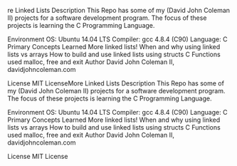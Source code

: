 
re Linked Lists
Description
This Repo has some of my (David John Coleman II) projects for a software development program. The focus of these projects is learning the C Programming Language.

Environment
OS: Ubuntu 14.04 LTS
Compiler: gcc 4.8.4 (C90)
Language: C
Primary Concepts Learned
More linked lists!
When and why using linked lists vs arrays
How to build and use linked lists using structs
C Functions used
malloc, free and exit
Author
David John Coleman II, davidjohncoleman.com

License
MIT LicenseMore Linked Lists
Description
This Repo has some of my (David John Coleman II) projects for a software development program. The focus of these projects is learning the C Programming Language.

Environment
OS: Ubuntu 14.04 LTS
Compiler: gcc 4.8.4 (C90)
Language: C
Primary Concepts Learned
More linked lists!
When and why using linked lists vs arrays
How to build and use linked lists using structs
C Functions used
malloc, free and exit
Author
David John Coleman II, davidjohncoleman.com

License
MIT License
